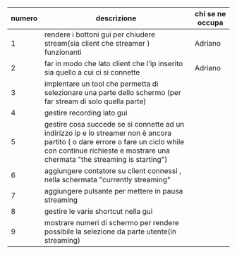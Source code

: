 | numero | descrizione | chi se ne occupa |
| ------ | ------ | ------ |
| 1 | rendere i bottoni gui per chiudere stream(sia client che streamer ) funzionanti | Adriano |
| 2 | far in modo che lato client che l'ip inserito sia quello a cui ci si connette | Adriano |
| 3 | implentare un tool che permetta di selezionare una parte dello schermo (per far stream di solo quella parte) | |
| 4 | gestire recording lato gui |  |
| 5 | gestire cosa succede se si connette ad un indirizzo ip e lo streamer non è ancora partito ( o dare errore o fare un ciclo while con continue richieste e mostrare una chermata "the streaming is starting") |  |
| 6 | aggiungere contatore su client connessi , nella schermata "currently streaming" |  |
| 7 | aggiungere pulsante per mettere in pausa streaming |  |
| 8 | gestire le varie shortcut nella gui |  |
| 9 | mostrare numeri di schermo per rendere possibile la selezione da parte utente(in streaming) |  |
